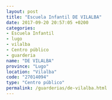 ```yaml
---
layout: post
title: "Escuela Infantil DE VILALBA"
date: 2017-09-20 20:57:05 +0200
categories:
- Escuela Infantil
- lugo
- vilalba
- Centro público
- guarderia
name: "DE VILALBA"
province: "Lugo"
location: "Vilalba"
code: "27014094"
type: "Centro público"
permalink: /guarderias/de-vilalba.html
---
```

